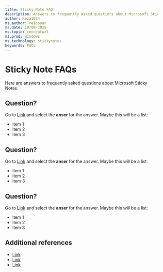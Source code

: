 ```yaml
---
title: Sticky Note FAQ
description: Answers to frequently asked questions about Microsoft Sticky Notes. 
author: Reza1024
ms.author: rejooyan
ms.date: 10/08/2018
ms.topic: conceptual
ms.prod: windows
ms.technology: stickynotes
keywords: FAQs
---
```


# Sticky Note FAQs

Here are answers to frequently asked questions about Microsoft Sticky Notes.


## Question?

Go to [Link](https://docs.microsoft.com) and select the **anser** for the answer. 
Maybe this will be a list: 
* Item 1 
* Item 2  
* Item 3 

## Question?

Go to [Link](https://docs.microsoft.com) and select the **anser** for the answer. 
Maybe this will be a list: 
* Item 1 
* Item 2  
* Item 3 

## Question?

Go to [Link](https://docs.microsoft.com) and select the **anser** for the answer. 
Maybe this will be a list: 
* Item 1 
* Item 2  
* Item 3 

## Additional references

* [Link](https://docs.microsoft.com)
* [Link](https://docs.microsoft.com)
* [Link](https://docs.microsoft.com)